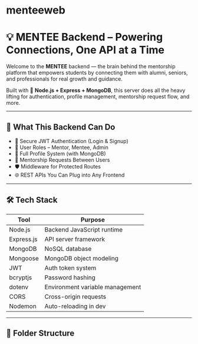 # menteeweb

# 💡 MENTEE Backend – Powering Connections, One API at a Time

Welcome to the **MENTEE** backend — the brain behind the mentorship platform that empowers students by connecting them with alumni, seniors, and professionals for real growth and guidance.

Built with 💚 **Node.js + Express + MongoDB**, this server does all the heavy lifting for authentication, profile management, mentorship request flow, and more.

---

## 🚀 What This Backend Can Do

- 🔐 Secure JWT Authentication (Login & Signup)
- 👥 User Roles – Mentor, Mentee, Admin
- 📂 Full Profile System (with MongoDB)
- 💬 Mentorship Requests Between Users
- 🛡️ Middleware for Protected Routes
- 🌐 REST APIs You Can Plug into Any Frontend

---

## 🛠️ Tech Stack

| Tool         | Purpose                          |
|--------------|----------------------------------|
| Node.js      | Backend JavaScript runtime       |
| Express.js   | API server framework              |
| MongoDB      | NoSQL database                    |
| Mongoose     | MongoDB object modeling           |
| JWT          | Auth token system                 |
| bcryptjs     | Password hashing                  |
| dotenv       | Environment variable management   |
| CORS         | Cross-origin requests             |
| Nodemon      | Auto-reloading in dev             |

---

## 📁 Folder Structure


